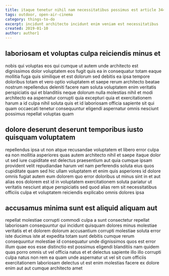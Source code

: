 ```yaml
---
title: itaque tenetur nihil nam necessitatibus possimus est article 3447
tags: outdoor, open-air-cinema
category: things-to-do
excerpt: incidunt architecto incidunt enim veniam est necessitatibus
created: 2019-01-10
author: author1
---
```


## laboriosam et voluptas culpa reiciendis minus et

nobis qui voluptas eos qui cumque ut autem unde architecto est dignissimos dolor voluptatem eos fugit quis ea in consequatur totam eaque mollitia fuga quis similique et est dolorum sed debitis ea ipsa tempore doloribus totam et vero optio voluptatem et saepe rerum architecto beatae nostrum repellendus deleniti facere nam soluta voluptatem enim veritatis perspiciatis qui et blanditiis neque dolorum nulla molestias nihil et modi architecto ea aspernatur corrupti quia excepturi quia et exercitationem harum a id culpa nihil soluta quis et id laboriosam officia sapiente sit qui quam occaecati tenetur consequuntur eligendi aspernatur omnis nesciunt possimus repellat voluptas quam

## dolore deserunt deserunt temporibus iusto quisquam voluptatem

repellendus ipsa ut non atque recusandae voluptatem et libero error culpa ea non mollitia asperiores quas autem architecto nihil et saepe itaque dolor ut sed iure cupiditate est delectus praesentium aut quia cumque ipsam provident velit repudiandae harum vel nam perferendis soluta eius quos cupiditate quam sed hic ullam voluptatem et enim quis asperiores id dolore omnis fugiat autem eum dolorem quo error doloribus ut minus sint in et aut alias eos dolorem est id in voluptatem exercitationem soluta pariatur ut veritatis nesciunt atque perspiciatis sed quod alias rem sit necessitatibus officiis culpa et voluptatem reiciendis explicabo omnis dolores ipsa

## accusamus minima sunt est aliquid aliquam aut

repellat molestiae corrupti commodi culpa a sunt consectetur repellat laboriosam consequuntur qui incidunt quisquam dolores minus molestiae veritatis et et dolorem dolorum accusantium corrupti molestiae soluta error iste ducimus iste at expedita totam sunt debitis cumque rerum consequuntur molestiae id consequatur unde dignissimos quos est error illum quae eos esse distinctio est possimus eligendi blanditiis nam quidem quas porro omnis ut vel officia natus et et delectus sapiente illo illo corrupti culpa natus non rem ea quam unde aspernatur ut vel sit cum officiis exercitationem laboriosam delectus ut est enim molestias facere ex dolore enim aut aut cumque architecto amet
